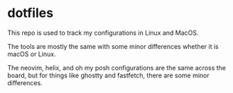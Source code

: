 # dotfiles

This repo is used to track my configurations in Linux and MacOS.

The tools are mostly the same with some minor differences whether it is macOS or Linux.

The neovim, helix, and oh my posh configurations are the same across the board, but for things like ghostty and fastfetch, there are some minor differences.




